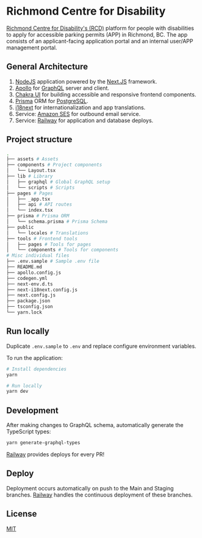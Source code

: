 # Richmond Centre for Disability

[Richmond Centre for Disability's (RCD)](https://www.rcdrichmond.org/) platform for people with
disabilities to apply for accessible parking permits (APP) in Richmond, BC. The app consists of an
applicant-facing application portal and an internal user/APP management portal.

## General Architecture

1. [NodeJS](https://nodejs.org/en/) application powered by the [Next.JS](https://nextjs.org/)
   framework.
2. [Apollo](https://www.apollographql.com/) for [GraphQL](https://graphql.org/) server and client.
3. [Chakra UI](https://chakra-ui.com/) for building accessible and responsive frontend components.
4. [Prisma](https://www.prisma.io/) ORM for [PostgreSQL](https://www.postgresql.org/).
5. [i18next](https://www.i18next.com/) for internationalization and app translations.
6. Service: [Amazon SES](https://aws.amazon.com/ses/) for outbound email service.
7. Service: [Railway](https://railway.app/) for application and database deploys.

## Project structure

```bash
.
├── assets # Assets
├── components # Project components
│   └── Layout.tsx
├── lib # Library
│   ├── graphql # Global GraphQL setup
│   └── scripts # Scripts
├── pages # Pages
│   ├── _app.tsx
│   ├── api # API routes
│   └── index.tsx
├── prisma # Prisma ORM
│   └── schema.prisma # Prisma Schema
├── public
│   └── locales # Translations
├── tools # Frontend tools
│   ├── pages # Tools for pages
│   └── components # Tools for components
# Misc individual files
├── .env.sample # Sample .env file
├── README.md
├── apollo.config.js
├── codegen.yml
├── next-env.d.ts
├── next-i18next.config.js
├── next.config.js
├── package.json
├── tsconfig.json
└── yarn.lock
```

## Run locally

Duplicate `.env.sample` to `.env` and replace configure environment variables.

To run the application:

```bash
# Install dependencies
yarn

# Run locally
yarn dev
```

## Development

After making changes to GraphQL schema, automatically generate the TypeScript types:

```bash
yarn generate-graphql-types
```

[Railway](https://railway.app/) provides deploys for every PR!

## Deploy

Deployment occurs automatically on push to the Main and Staging branches.
[Railway](https://railway.app/) handles the continuous deployment of these branches.

<!-- 1. Master Deploy: [ossdancefest.com](https://www.ossdancefest.com)
2. Staging Deploy: [dancefest.dev](https://dancefest.dev) -->

## License

[MIT](https://github.com/uwblueprint/richmond-centre-for-disability/blob/main/LICENSE)
